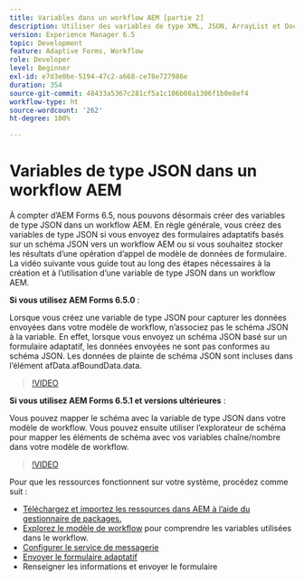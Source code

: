 ```yaml
---
title: Variables dans un workflow AEM [partie 2]
description: Utiliser des variables de type XML, JSON, ArrayList et Document dans un workflow AEM
version: Experience Manager 6.5
topic: Development
feature: Adaptive Forms, Workflow
role: Developer
level: Beginner
exl-id: e7d3e0be-5194-47c2-a668-ce78e727986e
duration: 354
source-git-commit: 48433a5367c281cf5a1c106b08a1306f1b0e8ef4
workflow-type: ht
source-wordcount: '262'
ht-degree: 100%

---
```


# Variables de type JSON dans un workflow AEM

À compter d’AEM Forms 6.5, nous pouvons désormais créer des variables de type JSON dans un workflow AEM. En règle générale, vous créez des variables de type JSON si vous envoyez des formulaires adaptatifs basés sur un schéma JSON vers un workflow AEM ou si vous souhaitez stocker les résultats d’une opération d’appel de modèle de données de formulaire. La vidéo suivante vous guide tout au long des étapes nécessaires à la création et à l’utilisation d’une variable de type JSON dans un workflow AEM.

**Si vous utilisez AEM Forms 6.5.0** :

Lorsque vous créez une variable de type JSON pour capturer les données envoyées dans votre modèle de workflow, n’associez pas le schéma JSON à la variable. En effet, lorsque vous envoyez un schéma JSON basé sur un formulaire adaptatif, les données envoyées ne sont pas conformes au schéma JSON. Les données de plainte de schéma JSON sont incluses dans l’élément afData.afBoundData.data.

>[!VIDEO](https://video.tv.adobe.com/v/26444?quality=12&learn=on)


**Si vous utilisez AEM Forms 6.5.1 et versions ultérieures** :

Vous pouvez mapper le schéma avec la variable de type JSON dans votre modèle de workflow. Vous pouvez ensuite utiliser l’explorateur de schéma pour mapper les éléments de schéma avec vos variables chaîne/nombre dans votre modèle de workflow.

>[!VIDEO](https://video.tv.adobe.com/v/34825?quality=12&learn=on&captions=fre_fr)

Pour que les ressources fonctionnent sur votre système, procédez comme suit :

* [Téléchargez et importez les ressources dans AEM à l’aide du gestionnaire de packages.](assets/jsonandstringvariable.zip)
* [Explorez le modèle de workflow](http://localhost:4502/editor.html/conf/global/settings/workflow/models/jsonvariable.html) pour comprendre les variables utilisées dans le workflow.
* [Configurer le service de messagerie](https://experienceleague.adobe.com/docs/experience-manager-65/administering/operations/notification.html?lang=fr)
* [Envoyer le formulaire adaptatif](http://localhost:4502/content/dam/formsanddocuments/shipping-address-addition-updation-form/jcr:content?wcmmode=disabled)
* Renseigner les informations et envoyer le formulaire
